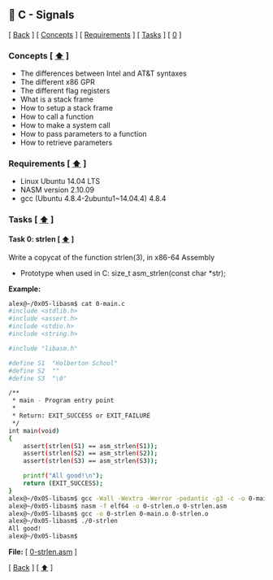 ## :memo: C - Signals
\[ [Back](../../..#readme) \]
\[ [Concepts](#Concepts--arrow_up-) \]
\[ [Requirements](#Requirements--arrow_up-) \]
\[ [Tasks](#Tasks--arrow_up-) \]
\[ [0](#Task-0-strlen--arrow_up-) \]

### Concepts \[ [:arrow_up:](#memo-x86-assembly---libasm) \]
- The differences between Intel and AT&T syntaxes
- The different x86 GPR
- The different flag registers
- What is a stack frame
- How to setup a stack frame
- How to call a function
- How to make a system call
- How to pass parameters to a function
- How to retrieve parameters

### Requirements \[ [:arrow_up:](#memo-x86-assembly---libasm) \]
- Linux Ubuntu 14.04 LTS
- NASM version 2.10.09
- gcc (Ubuntu 4.8.4-2ubuntu1~14.04.4) 4.8.4

### Tasks \[ [:arrow_up:](#memo-x86-assembly---libasm) \]

#### Task 0: strlen \[ [:arrow_up:](#memo-x86-assembly---libasm) \]
Write a copycat of the function strlen(3), in x86-64 Assembly
- Prototype when used in C: size\_t asm\_strlen(const char \*str);

**Example:**
```bash
alex@~/0x05-libasm$ cat 0-main.c 
#include <stdlib.h>
#include <assert.h>
#include <stdio.h>
#include <string.h>

#include "libasm.h"

#define S1  "Holberton School"
#define S2  ""
#define S3  "\0"

/**
 * main - Program entry point
 *
 * Return: EXIT_SUCCESS or EXIT_FAILURE
 */
int main(void)
{
    assert(strlen(S1) == asm_strlen(S1));
    assert(strlen(S2) == asm_strlen(S2));
    assert(strlen(S3) == asm_strlen(S3));

    printf("All good!\n");
    return (EXIT_SUCCESS);
}
alex@~/0x05-libasm$ gcc -Wall -Wextra -Werror -pedantic -g3 -c -o 0-main.o 0-main.c
alex@~/0x05-libasm$ nasm -f elf64 -o 0-strlen.o 0-strlen.asm
alex@~/0x05-libasm$ gcc -o 0-strlen 0-main.o 0-strlen.o
alex@~/0x05-libasm$ ./0-strlen 
All good!
alex@~/0x05-libasm$ 
```
**File:**
\[ [0-strlen.asm](0-strlen.asm) \]

\[ [Back](../../..#readme) \] \[ [:arrow_up:](#memo-x86-assembly---libasm) \]
